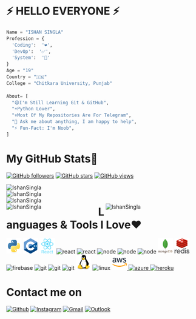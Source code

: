 # ⚡ HELLO EVERYONE ⚡
```python
Name = "ISHAN SINGLA"
Profession = {
  'Coding':  '❤️',
  'DevOp':  '✅',
  'System':  '🧲'
}
Age = "19"
Country = "🇮🇳"
College = "Chitkara University, Punjab"

About= [
  "😄I'm Still Learning Git & GitHub",
  "☀️Python Lover",
  "⚜️Most Of My Repositories Are For Telegram",
  "💬 Ask me about anything, I am happy to help",
  "⚡️ Fun-Fact: I'm Noob",
]
```

# My GitHub Stats💛
<p align="left">

[![GitHub followers](https://img.shields.io/github/followers/IshanSingla.svg?label=Follow)](https://github.com/IshanSingla?tab=followers)
[![GitHub stars](https://img.shields.io/github/stars/IshanSingla.svg?affiliations=OWNER%2CCOLLABORATOR)](https://github.com/IshanSingla?tab=followers)
[![GitHub views](https://komarev.com/ghpvc/?username=IshanSingla&label=Profile%20views&color=0e75b6&style=flat)](https://github.com/IshanSingla?tab=followers)

<p align="left">
<img width="90%" align="left" alt="IshanSingla" src="https://metrics.lecoq.io/ishansingla?template=classic&base.header=0&base.metadata=0&isocalendar=1&languages=1&people=1&isocalendar.duration=half-year&languages.limit=8&languages.sections=most-used&languages.colors=github&languages.threshold=0%25&languages.indepth=false&languages.recent.load=300&languages.recent.days=14&people.limit=24&people.size=28&people.types=followers%2C%20following&people.identicons=false&people.shuffle=false&config.timezone=Asia%2FCalcutta"/>
<img width="100%" align="left" alt="IshanSingla" src="https://github-profile-trophy.vercel.app/?username=IshanSingla&theme=radical"/>
<img width="100%" align="left" alt="IshanSingla" src="https://activity-graph.herokuapp.com/graph?username=IshanSingla&bg_color=0D1117&color=5BCDEC&line=5BCDEC&point=FFFFFF&hide_border=true"/>

<img width="48%" align="right" src="https://github-readme-stats.vercel.app/api/top-langs?username=ishansingla&hide_border=true&theme=react&layout=compact" alt="IshanSingla" />
<img width="48%" align="left" src="https://github-readme-streak-stats.herokuapp.com/?user=IshanSingla&show_icons=true&count_private=true&theme=react&hide_border=true&bg_color=0D1117" alt="IshanSingla" />
</p>
</p>
<br/>



# Languages & Tools I Love❤️

<p align="left"> 
  <img src="https://raw.githubusercontent.com/devicons/devicon/master/icons/python/python-original.svg" alt="python" width="40" height="40"/> 
  <img src="https://raw.githubusercontent.com/devicons/devicon/master/icons/cplusplus/cplusplus-original.svg" alt="cplusplus" width="40" height="40"/> 
  
  <img src="https://raw.githubusercontent.com/devicons/devicon/master/icons/react/react-original-wordmark.svg" alt="react" width="40" height="40"/> 
  <img src="https://seeklogo.com/images/M/mui-logo-56F171E991-seeklogo.com.png" alt="react" width="40" height="40"/> 
  <img src="https://cdn.worldvectorlogo.com/logos/bootstrap-4.svg" alt="react" width="40" height="40"/> 

  <img src="https://img.icons8.com/fluency/344/node-js.png" alt="node" width="40" height="40"/> 
  <img src="https://nickjanetakis.com/assets/blog/cards/flask-libraries-for-building-awesome-real-world-restful-apis-909c9f55ee81f2a90344da2985159812423196d09a106d936534312ffa10be50.jpg" alt="node" width="70" height="40"/> 
  <img src="https://fastapi.tiangolo.com/img/logo-margin/logo-teal.png" alt="node" width="70" height="40"/> 

  <img src="https://raw.githubusercontent.com/devicons/devicon/master/icons/mongodb/mongodb-original-wordmark.svg" alt="mongodb" width="40" height="40"/> 
  <img  src="https://raw.githubusercontent.com/devicons/devicon/master/icons/redis/redis-original-wordmark.svg" alt="redis" width="40" height="40"/> 
  <img src="https://www.vectorlogo.zone/logos/firebase/firebase-icon.svg" alt="firebase" width="40" height="40"/>   

  <img src="https://www.vectorlogo.zone/logos/git-scm/git-scm-icon.svg" alt="git" width="40" height="40"/> 
  <img src="https://www.docker.com/wp-content/uploads/2022/03/vertical-logo-monochromatic.png" alt="git" width="40" height="40"/> 
  <img src="https://upload.wikimedia.org/wikipedia/commons/thumb/4/4b/Bash_Logo_Colored.svg/1200px-Bash_Logo_Colored.svg.png" alt="git" width="40" height="40"/> 
  
  <img src="https://raw.githubusercontent.com/devicons/devicon/master/icons/linux/linux-original.svg" alt="linux" width="40" height="40"/> 
  <img src="https://assets.ubuntu.com/v1/8dd99b80-ubuntu-logo14.png" alt="linux" width="70" height="40"/> 
  <a href="https://aws.amazon.com" target="_blank" rel="noreferrer"> 
  <img src="https://raw.githubusercontent.com/devicons/devicon/master/icons/amazonwebservices/amazonwebservices-original-wordmark.svg" alt="aws" width="40" height="40"/> 
  </a> 
  <a href="https://azure.microsoft.com/en-in/" target="_blank" rel="noreferrer"> 
  <img src="https://www.vectorlogo.zone/logos/microsoft_azure/microsoft_azure-icon.svg" alt="azure" width="40" height="40"/> 
  </a>  
  <a href="https://heroku.com" target="_blank" rel="noreferrer"> 
  <img src="https://www.vectorlogo.zone/logos/heroku/heroku-icon.svg" alt="heroku" width="40" height="40"/> 
  </a> 
</p>


# Contact me on
  
[![Github](https://img.shields.io/badge/-Github-000?style=flat&logo=Github&logoColor=white)](https://github.com/inukaasith)
[![Instagram](https://img.shields.io/badge/-Instagram-c13584?style=flat&labelColor=c13584&logo=instagram&logoColor=white)](https://www.instagram.com/inukaasith7/)
[![Gmail](https://img.shields.io/badge/-Gmail-c14438?style=flat&logo=Gmail&logoColor=white)](mailto:is.ishan.singla@gmail.com)
[![Outlook](https://img.shields.io/badge/-Outlook-0078D4?style=flat&logo=Microsoft-Outlook&logoColor=white)](mailto:ishan.singla@hotmail.com)



